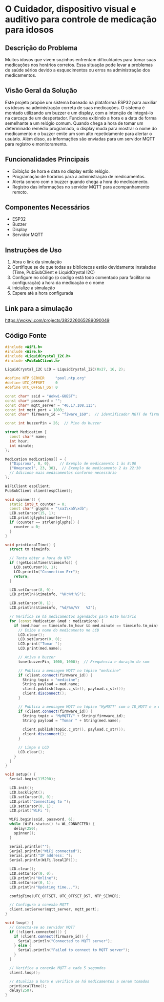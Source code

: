 # O Cuidador, dispositivo visual e auditivo para controle de medicação para idosos

## Descrição do Problema
Muitos idosos que vivem sozinhos enfrentam dificuldades para tomar suas medicações nos horários corretos. Essa situação pode levar a problemas de saúde sérios devido a esquecimentos ou erros na administração dos medicamentos.

## Visão Geral da Solução
Este projeto propõe um sistema baseado na plataforma ESP32 para auxiliar os idosos na administração correta de suas medicações. O sistema é montado utilizando um buzzer e um display, com a intenção de integrá-lo na carcaça de um despertador. Funciona exibindo a hora e a data de forma semelhante a um relógio comum. Quando chega a hora de tomar um determinado remédio programado, o display muda para mostrar o nome do medicamento e o buzzer emite um som alto repetidamente para alertar o usuário. Além disso, as informações são enviadas para um servidor MQTT para registro e monitoramento.

## Funcionalidades Principais
- Exibição de hora e data no display estilo relógio.
- Programação de horários para a administração de medicamentos.
- Alerta sonoro com o buzzer quando chega a hora do medicamento.
- Registro das informações no servidor MQTT para acompanhamento remoto.

## Componentes Necessários
- ESP32
- Buzzer
- Display
- Servidor MQTT

## Instruções de Uso
1. Abra o link da simulação
2. Certifique se de que todas as bibliotecas estão devidamente instaladas (Time, PubSubClient e LiquidCrystal I2C)
3. Configure no código (o codigo está todo comentado para facilitar na configuração) a hora da medicação e o nome
4. inicialize a simulação 
5. Espere até a hora configurada

## Link para a simulação
https://wokwi.com/projects/382226065289090049

## Código Fonte
```cpp
#include <WiFi.h>
#include <Wire.h>
#include <LiquidCrystal_I2C.h>
#include <PubSubClient.h>

LiquidCrystal_I2C LCD = LiquidCrystal_I2C(0x27, 16, 2);

#define NTP_SERVER     "pool.ntp.org"
#define UTC_OFFSET     0
#define UTC_OFFSET_DST 0

const char* ssid = "Wokwi-GUEST";
const char* password = "";
const char* mqtt_server = "46.17.108.113";
const int mqtt_port = 1883;
const char* firmware_id = "fiware_160";  // Identificador MQTT de firmware

const int buzzerPin = 26;  // Pino do buzzer

struct Medication {
  const char* name;
  int hour;
  int minute;
};

Medication medications[] = {
  {"Dipirona", 8, 0},    // Exemplo de medicamento 1 às 8:00
  {"Omeprazol", 23, 30},  // Exemplo de medicamento 2 às 22:30
  // Adicione mais medicamentos conforme necessário
};

WiFiClient espClient;
PubSubClient client(espClient);

void spinner() {
  static int8_t counter = 0;
  const char* glyphs = "\xa1\xa5\xdb";
  LCD.setCursor(15, 1);
  LCD.print(glyphs[counter++]);
  if (counter == strlen(glyphs)) {
    counter = 0;
  }
}

void printLocalTime() {
  struct tm timeinfo;

  // Tenta obter a hora do NTP
  if (!getLocalTime(&timeinfo)) {
    LCD.setCursor(0, 1);
    LCD.println("Connection Err");
    return;
  }

  LCD.setCursor(8, 0);
  LCD.println(&timeinfo, "%H:%M:%S");

  LCD.setCursor(0, 1);
  LCD.println(&timeinfo, "%d/%m/%Y   %Z");

  // Verifica se há medicamentos agendados para este horário
  for (const Medication &med : medications) {
    if (med.hour == timeinfo.tm_hour && med.minute == timeinfo.tm_min) {
      // Exibe o nome do medicamento no LCD
      LCD.clear();
      LCD.setCursor(0, 0);
      LCD.print("Tomar ");
      LCD.print(med.name);

      // Ativa o buzzer
      tone(buzzerPin, 1000, 1000);  // Frequência e duração do som

      // Publica a mensagem MQTT no tópico "medicine"
      if (client.connect(firmware_id)) {
        String topic = "medicine";
        String payload = med.name;
        client.publish(topic.c_str(), payload.c_str());
        client.disconnect();
      }

      // Publica a mensagem MQTT no tópico "MyMQTT" com o ID_MQTT e o conteúdo do LCD
      if (client.connect(firmware_id)) {
        String topic = "MyMQTT/" + String(firmware_id);
        String payload = "Tomar " + String(med.name);
        
        client.publish(topic.c_str(), payload.c_str());
        client.disconnect();
      }

      // Limpa o LCD
      LCD.clear();
    }
  }
}

void setup() {
  Serial.begin(115200);

  LCD.init();
  LCD.backlight();
  LCD.setCursor(0, 0);
  LCD.print("Connecting to ");
  LCD.setCursor(0, 1);
  LCD.print("WiFi ");

  WiFi.begin(ssid, password, 6);
  while (WiFi.status() != WL_CONNECTED) {
    delay(250);
    spinner();
  }

  Serial.println("");
  Serial.println("WiFi connected");
  Serial.print("IP address: ");
  Serial.println(WiFi.localIP());

  LCD.clear();
  LCD.setCursor(0, 0);
  LCD.println("Online");
  LCD.setCursor(0, 1);
  LCD.println("Updating time...");

  configTime(UTC_OFFSET, UTC_OFFSET_DST, NTP_SERVER);

  // Configura a conexão MQTT
  client.setServer(mqtt_server, mqtt_port);
}

void loop() {
  // Conecta-se ao servidor MQTT
  if (!client.connected()) {
    if (client.connect(firmware_id)) {
      Serial.println("Connected to MQTT server");
    } else {
      Serial.println("Failed to connect to MQTT server");
    }
  }

  // Verifica a conexão MQTT a cada 5 segundos
  client.loop();

  // Atualiza a hora e verifica se há medicamentos a serem tomados
  printLocalTime();
  delay(250);
}

